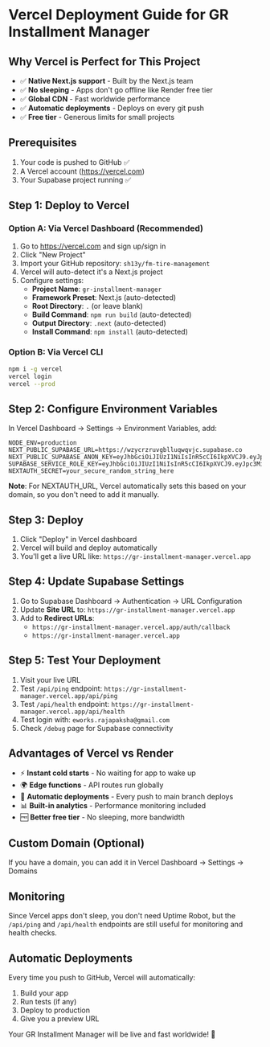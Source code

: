 # Vercel Deployment Guide for GR Installment Manager

## Why Vercel is Perfect for This Project
- ✅ **Native Next.js support** - Built by the Next.js team
- ✅ **No sleeping** - Apps don't go offline like Render free tier
- ✅ **Global CDN** - Fast worldwide performance
- ✅ **Automatic deployments** - Deploys on every git push
- ✅ **Free tier** - Generous limits for small projects

## Prerequisites
1. Your code is pushed to GitHub ✅
2. A Vercel account (https://vercel.com)
3. Your Supabase project running ✅

## Step 1: Deploy to Vercel

### Option A: Via Vercel Dashboard (Recommended)
1. Go to https://vercel.com and sign up/sign in
2. Click "New Project"
3. Import your GitHub repository: `sh13y/fm-tire-management`
4. Vercel will auto-detect it's a Next.js project
5. Configure settings:
   - **Project Name**: `gr-installment-manager`
   - **Framework Preset**: Next.js (auto-detected)
   - **Root Directory**: `.` (or leave blank)
   - **Build Command**: `npm run build` (auto-detected)
   - **Output Directory**: `.next` (auto-detected)
   - **Install Command**: `npm install` (auto-detected)

### Option B: Via Vercel CLI
```bash
npm i -g vercel
vercel login
vercel --prod
```

## Step 2: Configure Environment Variables

In Vercel Dashboard → Settings → Environment Variables, add:

```
NODE_ENV=production
NEXT_PUBLIC_SUPABASE_URL=https://wzycrzruvgblluqwqvjc.supabase.co
NEXT_PUBLIC_SUPABASE_ANON_KEY=eyJhbGciOiJIUzI1NiIsInR5cCI6IkpXVCJ9.eyJpc3MiOiJzdXBhYmFzZSIsInJlZiI6Ind6eWNyenJ1dmdibGx1cXdxdmpjIiwicm9sZSI6ImFub24iLCJpYXQiOjE3NTY4NDA1MTksImV4cCI6MjA3MjQxNjUxOX0.lwmNX4FLK4LeSFeDEEE8OpbTQOnuLcg10FOKSg26oME
SUPABASE_SERVICE_ROLE_KEY=eyJhbGciOiJIUzI1NiIsInR5cCI6IkpXVCJ9.eyJpc3MiOiJzdXBhYmFzZSIsInJlZiI6Ind6eWNyenJ1dmdibGx1cXdxdmpjIiwicm9sZSI6InNlcnZpY2Vfcm9sZSIsImlhdCI6MTc1Njg0MDUxOSwiZXhwIjoyMDcyNDE2NTE5fQ.RDhXk_gwhfMdUuKI0ILjDhR5BsBZBDnI4A0mdFMol1w
NEXTAUTH_SECRET=your_secure_random_string_here
```

**Note**: For NEXTAUTH_URL, Vercel automatically sets this based on your domain, so you don't need to add it manually.

## Step 3: Deploy
1. Click "Deploy" in Vercel dashboard
2. Vercel will build and deploy automatically
3. You'll get a live URL like: `https://gr-installment-manager.vercel.app`

## Step 4: Update Supabase Settings
1. Go to Supabase Dashboard → Authentication → URL Configuration
2. Update **Site URL** to: `https://gr-installment-manager.vercel.app`
3. Add to **Redirect URLs**:
   - `https://gr-installment-manager.vercel.app/auth/callback`
   - `https://gr-installment-manager.vercel.app`

## Step 5: Test Your Deployment
1. Visit your live URL
2. Test `/api/ping` endpoint: `https://gr-installment-manager.vercel.app/api/ping`
3. Test `/api/health` endpoint: `https://gr-installment-manager.vercel.app/api/health`
4. Test login with: `eworks.rajapaksha@gmail.com`
5. Check `/debug` page for Supabase connectivity

## Advantages of Vercel vs Render
- ⚡ **Instant cold starts** - No waiting for app to wake up
- 🌍 **Edge functions** - API routes run globally
- 🔄 **Automatic deployments** - Every push to main branch deploys
- 📊 **Built-in analytics** - Performance monitoring included
- 🆓 **Better free tier** - No sleeping, more bandwidth

## Custom Domain (Optional)
If you have a domain, you can add it in Vercel Dashboard → Settings → Domains

## Monitoring
Since Vercel apps don't sleep, you don't need Uptime Robot, but the `/api/ping` and `/api/health` endpoints are still useful for monitoring and health checks.

## Automatic Deployments
Every time you push to GitHub, Vercel will automatically:
1. Build your app
2. Run tests (if any)
3. Deploy to production
4. Give you a preview URL

Your GR Installment Manager will be live and fast worldwide! 🚀
